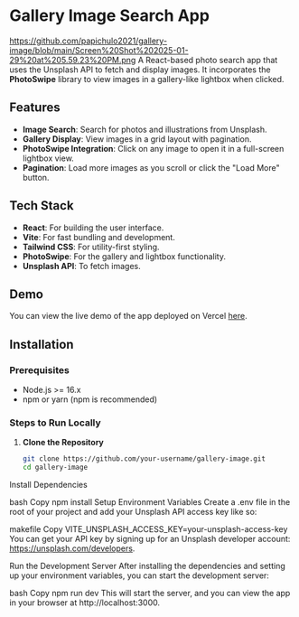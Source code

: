 # Gallery Image Search App
https://github.com/papichulo2021/gallery-image/blob/main/Screen%20Shot%202025-01-29%20at%205.59.23%20PM.png
A React-based photo search app that uses the Unsplash API to fetch and display images. It incorporates the **PhotoSwipe** library to view images in a gallery-like lightbox when clicked.

## Features
- **Image Search**: Search for photos and illustrations from Unsplash.
- **Gallery Display**: View images in a grid layout with pagination.
- **PhotoSwipe Integration**: Click on any image to open it in a full-screen lightbox view.
- **Pagination**: Load more images as you scroll or click the "Load More" button.

## Tech Stack
- **React**: For building the user interface.
- **Vite**: For fast bundling and development.
- **Tailwind CSS**: For utility-first styling.
- **PhotoSwipe**: For the gallery and lightbox functionality.
- **Unsplash API**: To fetch images.

## Demo
You can view the live demo of the app deployed on Vercel [here](https://gallery-image-sbtp.vercel.app/).

## Installation

### Prerequisites
- Node.js >= 16.x
- npm or yarn (npm is recommended)

### Steps to Run Locally

1. **Clone the Repository**
   ```bash
   git clone https://github.com/your-username/gallery-image.git
   cd gallery-image
Install Dependencies

bash
Copy
npm install
Setup Environment Variables Create a .env file in the root of your project and add your Unsplash API access key like so:

makefile
Copy
VITE_UNSPLASH_ACCESS_KEY=your-unsplash-access-key
You can get your API key by signing up for an Unsplash developer account: https://unsplash.com/developers.

Run the Development Server After installing the dependencies and setting up your environment variables, you can start the development server:

bash
Copy
npm run dev
This will start the server, and you can view the app in your browser at http://localhost:3000.


